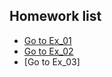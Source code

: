 ## Homework list
* [Go to Ex_01](https://github.com/AlimG11/Homework/blob/main/Ex_01.md)
* [Go to Ex_02](https://github.com/AlimG11/Homework/edit/main/Ex_02.md)
* [Go to Ex_03]
